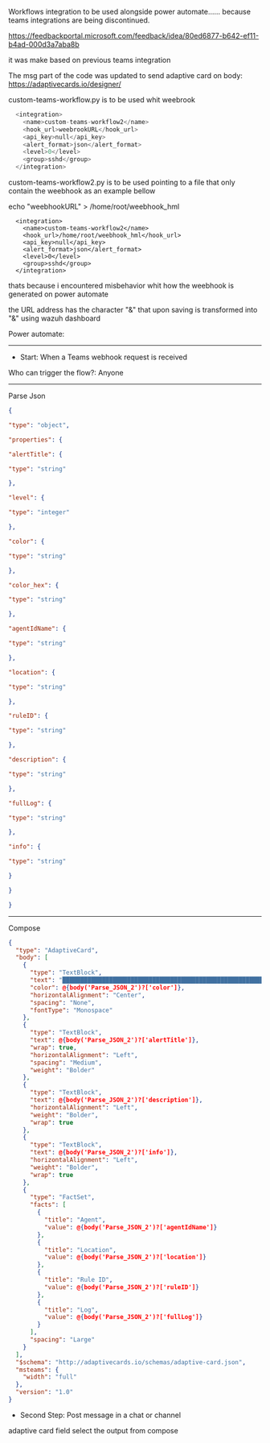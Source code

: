 Workflows integration to be used alongside power automate...... because teams integrations are being discontinued.

https://feedbackportal.microsoft.com/feedback/idea/80ed6877-b642-ef11-b4ad-000d3a7aba8b

it was make based on previous teams integration

The msg part of the code was updated to send adaptive card on body: https://adaptivecards.io/designer/

custom-teams-workflow.py is to be used whit weebrook

```python
  <integration> 
    <name>custom-teams-workflow2</name>
    <hook_url>weebrookURL</hook_url>
    <api_key>null</api_key>
    <alert_format>json</alert_format> 
    <level>0</level>
    <group>sshd</group>
  </integration>
```


custom-teams-workflow2.py is to be used pointing to a file that only contain the weebhook as an example bellow

echo "weebhookURL" > /home/root/weebhook_hml

```ptthon
  <integration> 
    <name>custom-teams-workflow2</name>
    <hook_url>/home/root/weebhook_hml</hook_url>
    <api_key>null</api_key>
    <alert_format>json</alert_format> 
    <level>0</level>
    <group>sshd</group>
  </integration>
```

thats because i encountered misbehavior whit how the weebhook is generated on power automate

the URL address has the character "&" that upon saving is transformed into  "&amp;" using wazuh dashboard


Power automate:

---


- Start: When a Teams webhook request is received

Who can trigger the flow?:  Anyone

---

Parse Json
```json
{

"type": "object",

"properties": {

"alertTitle": {

"type": "string"

},

"level": {

"type": "integer"

},

"color": {

"type": "string"

},

"color_hex": {

"type": "string"

},

"agentIdName": {

"type": "string"

},

"location": {

"type": "string"

},

"ruleID": {

"type": "string"

},

"description": {

"type": "string"

},

"fullLog": {

"type": "string"

},

"info": {

"type": "string"

}

}

}
```

---

Compose

```json
{
  "type": "AdaptiveCard",
  "body": [
    {
      "type": "TextBlock",
      "text": "██████████████████████████████████████████████████████████████████",
      "color": @{body('Parse_JSON_2')?['color']},
      "horizontalAlignment": "Center",
      "spacing": "None",
      "fontType": "Monospace"
    },
    {
      "type": "TextBlock",
      "text": @{body('Parse_JSON_2')?['alertTitle']},
      "wrap": true,
      "horizontalAlignment": "Left",
      "spacing": "Medium",
      "weight": "Bolder"
    },
    {
      "type": "TextBlock",
      "text": @{body('Parse_JSON_2')?['description']},
      "horizontalAlignment": "Left",
      "weight": "Bolder",
      "wrap": true
    },
    {
      "type": "TextBlock",
      "text": @{body('Parse_JSON_2')?['info']},
      "horizontalAlignment": "Left",
      "weight": "Bolder",
      "wrap": true
    },
    {
      "type": "FactSet",
      "facts": [
        {
          "title": "Agent",
          "value": @{body('Parse_JSON_2')?['agentIdName']}
        },
        {
          "title": "Location",
          "value": @{body('Parse_JSON_2')?['location']}
        },
        {
          "title": "Rule ID",
          "value": @{body('Parse_JSON_2')?['ruleID']}
        },
        {
          "title": "Log",
          "value": @{body('Parse_JSON_2')?['fullLog']}
        }
      ],
      "spacing": "Large"
    }
  ],
  "$schema": "http://adaptivecards.io/schemas/adaptive-card.json",
  "msteams": {
    "width": "full"
  },
  "version": "1.0"
}
```


- Second Step: Post message in a chat or channel

adaptive card field select the output from compose